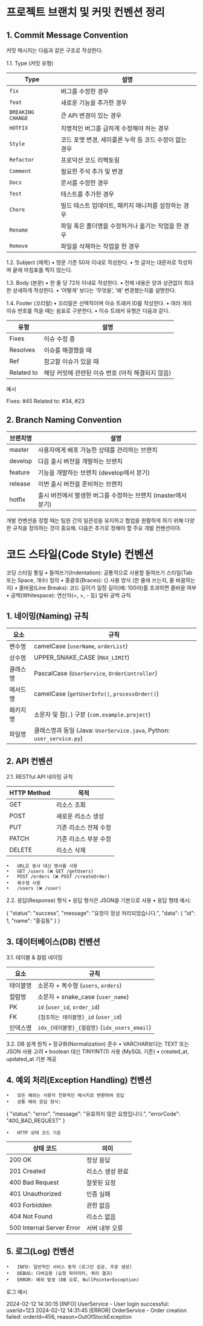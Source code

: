 # 프로젝트 브랜치 및 커밋 컨벤션 정리

## 1\. Commit Message Convention

커밋 메시지는 다음과 같은 구조로 작성한다.




1\.1\. Type (커밋 유형)

| Type              | 설명                                      |
|------------------|-----------------------------------------|
| `fix`           | 버그를 수정한 경우                        |
| `feat`          | 새로운 기능을 추가한 경우                 |
| `BREAKING CHANGE` | 큰 API 변경이 있는 경우                 |
| `HOTFIX`        | 치명적인 버그를 급하게 수정해야 하는 경우 |
| `Style`        | 코드 포맷 변경, 세미콜론 누락 등 코드 수정이 없는 경우 |
| `Refactor`      | 프로덕션 코드 리팩토링                    |
| `Comment`      | 필요한 주석 추가 및 변경                   |
| `Docs`         | 문서를 수정한 경우                         |
| `Test`         | 테스트를 추가한 경우                       |
| `Chore`        | 빌드 테스트 업데이트, 패키지 매니저를 설정하는 경우 |
| `Rename`       | 파일 혹은 폴더명을 수정하거나 옮기는 작업을 한 경우 |
| `Remove`       | 파일을 삭제하는 작업을 한 경우             |

1\.2\. Subject (제목)
	•	영문 기준 50자 이내로 작성한다.
	•	첫 글자는 대문자로 작성하며 끝에 마침표를 찍지 않는다.

1\.3\. Body (본문)
	•	한 줄 당 72자 이내로 작성한다.
	•	전체 내용은 양과 상관없이 최대한 상세하게 작성한다.
	•	‘어떻게’ 보다는 ‘무엇을’, ‘왜’ 변경했는지를 설명한다.

1.4. Footer (꼬리말)
	•	꼬리말은 선택적이며 이슈 트래커 ID를 작성한다.
	•	여러 개의 이슈 번호를 적을 때는 쉼표로 구분한다.
	•	이슈 트래커 유형은 다음과 같다.

| 유형        | 설명                             |
|-----------|---------------------------------|
| Fixes     | 이슈 수정 중                     |
| Resolves  | 이슈를 해결했을 때               |
| Ref       | 참고할 이슈가 있을 때             |
| Related to | 해당 커밋에 관련된 이슈 번호 (아직 해결되지 않음) |

예시

Fixes: #45
Related to: #34, #23

## 2\. Branch Naming Convention

| 브랜치명     | 설명 |
|------------|--------------------------------------|
| master     | 사용자에게 배포 가능한 상태를 관리하는 브랜치 |
| develop    | 다음 출시 버전을 개발하는 브랜치 |
| feature    | 기능을 개발하는 브랜치 (develop에서 분기) |
| release    | 이번 출시 버전을 준비하는 브랜치 |
| hotfix     | 출시 버전에서 발생한 버그를 수정하는 브랜치 (master에서 분기) |


개발 컨벤션을 정할 때는 팀원 간의 일관성을 유지하고 협업을 원활하게 하기 위해 다양한 규칙을 정의하는 것이 중요해.
다음은 추가로 정해야 할 주요 개발 컨벤션이야.

# 코드 스타일(Code Style) 컨벤션

코딩 스타일 통일
	•	들여쓰기(Indentation): 공통적으로 사용할 들여쓰기 스타일(Tab 또는 Space, 개수) 정의
	•	중괄호(Braces): {} 사용 방식 (한 줄에 쓰는지, 줄 바꿈하는지)
	•	줄바꿈(Line Breaks): 코드 길이가 일정 길이(예: 100자)를 초과하면 줄바꿈 여부
	•	공백(Whitespace): 연산자(=, +, - 등) 앞뒤 공백 규칙

## 1. 네이밍(Naming) 규칙

| 요소          | 규칙 |
|--------------|--------------------------------------|
| 변수명        | camelCase (`userName`, `orderList`) |
| 상수명        | UPPER_SNAKE_CASE (`MAX_LIMIT`) |
| 클래스명      | PascalCase (`UserService`, `OrderController`) |
| 메서드명      | camelCase (`getUserInfo()`, `processOrder()`) |
| 패키지명      | 소문자 및 점(`.`) 구분 (`com.example.project`) |
| 파일명        | 클래스명과 동일 (Java: `UserService.java`, Python: `user_service.py`) |

## 2. API 컨벤션

2.1. RESTful API 네이밍 규칙

| HTTP Method | 목적 |
|------------|----------------|
| GET        | 리소스 조회     |
| POST       | 새로운 리소스 생성 |
| PUT        | 기존 리소스 전체 수정 |
| PATCH      | 기존 리소스 부분 수정 |
| DELETE     | 리소스 삭제 |

	•	URL은 동사 대신 명사를 사용
	•	GET /users (❌ GET /getUsers)
	•	POST /orders (❌ POST /createOrder)
	•	복수형 사용
	•	/users (❌ /user)

2.2. 응답(Response) 형식
	•	응답 형식은 JSON을 기본으로 사용
	•	응답 형태 예시:

{
  "status": "success",
  "message": "요청이 정상 처리되었습니다.",
  "data": {
    "id": 1,
    "name": "홍길동"
  }
}

## 3. 데이터베이스(DB) 컨벤션

3.1. 테이블 & 컬럼 네이밍

| 요소      | 규칙 |
|----------|--------------------------------------|
| 테이블명  | 소문자 + 복수형 (`users`, `orders`) |
| 컬럼명    | 소문자 + snake_case (`user_name`) |
| PK       | `id` (`user_id`, `order_id`) |
| FK       | `{참조하는 테이블명}_id` (`user_id`) |
| 인덱스명  | `idx_{테이블명}_{컬럼명}` (`idx_users_email`) |

3.2. DB 설계 원칙
	•	정규화(Normalization) 준수
	•	VARCHAR보다는 TEXT 또는 JSON 사용 고려
	•	boolean 대신 TINYINT(1) 사용 (MySQL 기준)
	•	created_at, updated_at 기본 제공

## 4. 예외 처리(Exception Handling) 컨벤션
	•	모든 예외는 사용자 친화적인 메시지로 변환하여 응답
	•	공통 예외 응답 형식:

{
  "status": "error",
  "message": "유효하지 않은 요청입니다.",
  "errorCode": "400_BAD_REQUEST"
}

	•	HTTP 상태 코드 기준

| 상태 코드 | 의미 |
|----------|------------------------------|
| 200 OK    | 정상 응답 |
| 201 Created | 리소스 생성 완료 |
| 400 Bad Request | 잘못된 요청 |
| 401 Unauthorized | 인증 실패 |
| 403 Forbidden | 권한 없음 |
| 404 Not Found | 리소스 없음 |
| 500 Internal Server Error | 서버 내부 오류 |

## 5. 로그(Log) 컨벤션
	•	INFO: 일반적인 서비스 동작 (로그인 성공, 주문 생성)
	•	DEBUG: 디버깅용 (요청 파라미터, 쿼리 결과)
	•	ERROR: 예외 발생 (DB 오류, NullPointerException)

로그 예시

2024-02-12 14:30:15 [INFO] UserService - User login successful: userId=123
2024-02-12 14:31:45 [ERROR] OrderService - Order creation failed: orderId=456, reason=OutOfStockException

